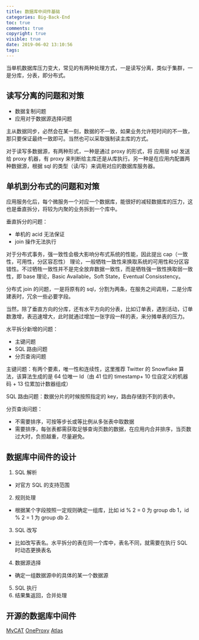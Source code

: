 ```yaml
---
title: 数据库中间件基础
categories: Big-Back-End
toc: true
comments: true
copyright: true
visible: true
date: 2019-06-02 13:10:56
tags:
---
```


当单机数据库压力变大，常见的有两种处理方式，一是读写分离，类似于集群，一是分库，分表，即分布式。

<!--more-->

## 读写分离的问题和对策

- 数据复制问题
- 应用对于数据源选择问题

主从数据同步，必然会在某一刻，数据的不一致，如果业务允许短时间的不一致，那只要保证最终一致即可。当然也可以采取强制读主库的方式。

对于读写多数据源，有两种形式，一种是通过 proxy 的形式，将 应用层 sql 发送给 proxy 机器，有 proxy 来判断给主库还是从库执行。另一种是在应用内配置两种数据源，根据 sql 的类型（读/写）来调用对应的数据库服务器。


## 单机到分布式的问题和对策

应用服务化后，每个微服务一个对应一个数据库，能很好的减轻数据库的压力，这也是垂直拆分，将较为内聚的业务拆到一个库中。

垂直拆分的问题：

- 单机的 acid 无法保证
- join 操作无法执行

对于分布式事务，强一致性会极大影响分布式系统的性能，因此提出 cap（一致性，可用性，分区容忍性） 理论，一般牺牲一致性来换取系统的可用性和分区容错性。不过牺牲一致性并不是完全放弃数据一致性，而是牺牲强一致性换取弱一致性，即 base 理论，Basic Available，Soft State，Eventual Consisstency。

分布式 join 的问题，一是将原有的 sql，分割为两条，在服务之间调用，二是分库建表时，冗余一些必要字段。


当然，除了垂直方向的分库，还有水平方向的分表，比如订单表，遇到活动，订单数激增，表迅速增大，此时就通过增加一张字段一样的表，来分摊单表的压力。

水平拆分新增的问题：

- 主键问题
- SQL 路由问题
- 分页查询问题

主键问题：有两个要素，唯一性和连续性，这里推荐 Twitter 的 Snowflake 算法，该算法生成的是 64 位唯一 Id（由 41 位的 timestamp+ 10 位自定义的机器码 + 13 位累加计数器组成）

SQL 路由问题：数据分片的时候按照指定的 key，路由存储到不到的表中。

分页查询问题：

  - 不需要排序，可按等步长或等比例从多张表中取数据
  - 需要排序，每张表都需获取足够查询页数的数据，在应用内合并排序，当页数过大时，负担越重，尽量避免。


## 数据库中间件的设计

1. SQL 解析
  - 对官方 SQL 的支持范围
2. 规则处理
  - 根据某个字段按照一定规则确定一组库，比如 id % 2 = 0 为 group db 1，id % 2 = 1 为 group db 2.
3. SQL 改写
  - 比如改写表名。水平拆分的表在同一个库中，表名不同，就需要在执行 SQL 时动态更换表名
4. 数据源选择
  - 确定一组数据源中的具体的某一个数据源
5. SQL 执行
6. 结果集返回，合并处理


## 开源的数据库中间件

[MyCAT](https://github.com/MyCATApache/Mycat-Server)
[OneProxy](https://github.com/mark-neil-wang/OneProxy)
[Atlas](https://github.com/Qihoo360/Atlas)




